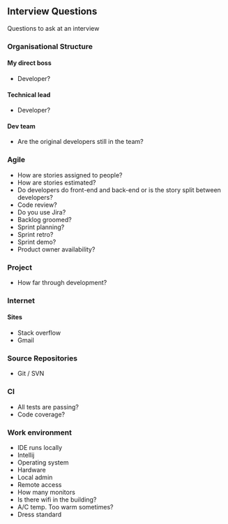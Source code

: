 ## Interview Questions
Questions to ask at an interview

### Organisational Structure

#### My direct boss
* Developer?

#### Technical lead
* Developer?

#### Dev team
* Are the original developers still in the team?

### Agile
* How are stories assigned to people?
* How are stories estimated?
* Do developers do front-end and back-end or is the story split between developers?
* Code review?
* Do you use Jira?
* Backlog groomed?
* Sprint planning?
* Sprint retro?
* Sprint demo?
* Product owner availability?

### Project
* How far through development?

### Internet

#### Sites
* Stack overflow
* Gmail

### Source Repositories
* Git / SVN

### CI
* All tests are passing?
* Code coverage?

### Work environment
* IDE runs locally
* Intellij
* Operating system
* Hardware
* Local admin
* Remote access
* How many monitors
* Is there wifi in the building?
* A/C temp. Too warm sometimes?
* Dress standard


